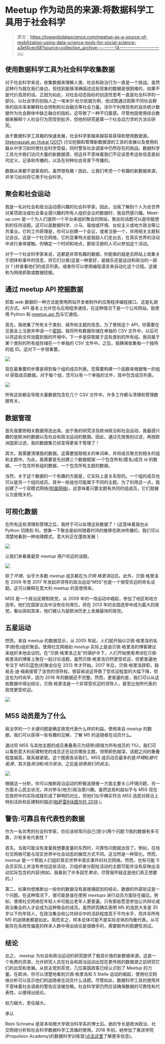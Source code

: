 # Meetup 作为动员的来源:将数据科学工具用于社会科学

> 原文：<https://towardsdatascience.com/meetup-as-a-source-of-mobilization-using-data-science-tools-for-social-science-a3ef4cec68?source=collection_archive---------14----------------------->

## 使用数据科学工具为社会科学收集数据

对于社会科学来说，收集数据来理解人类、社会和政治行为一直是一个挑战。虽然这种行为就在我们身边，但找到能够准确描述这些现象的数据是很困难的，如果不是代价高昂的话。正因为如此，对社会动态指标的创造性思考一直是社会科学的一部分。以社会学的创始人之一埃米尔·杜尔凯姆为例，他试图通过观察不同社会群体的自杀率来解释社会控制和社会融合等社会力量。涂尔干利用现有的自杀统计数据作为社会群体中缺乏融合的指标，这导致了一种不归属感。尽管他因使用综合数据来解释个人社会行为而受到批评，但他的研究是第一个社会动力学的方法论研究。

由于数据科学工具箱的快速发展，社会科学家越来越容易获得和使用数据源。 [Stekmaszak an Hukal (2017)](http://blogs.lse.ac.uk/impactofsocialsciences/2017/03/01/when-data-science-meets-social-sciences-the-benefits-of-the-data-revolution-are-clear-but-careful-reflection-is-needed/) 讨论挖掘和管理新数据源的工具的发展以及使用机器从中学习如何使社会科学受益，同时警告社会调查中仍然存在的挑战。数据科学工具允许我们访问大量的新数据源，但这并不意味着我们不应该思考这些信息是如何定义、记录和传播的，以及在何种社会背景下传播的。

数据从来都不是客观的。虽然很有趣！因此，让我们考虑一个有趣的新数据来源，并学习如何将它用于社会科学。

## 聚会和社会运动

我是一名对社会和政治运动感兴趣的社会科学家。因此，当我了解到个人为全世界对某项政治或社会事业感兴趣的所有人组织会议的数据时，我自然感兴趣。Meet-up.com 是一个为人们提供一个平台来组织聚会的网站，聚会的话题可以是你能想到的任何话题。这可以是数据科学、小马、瑜伽或环境、女权主义或地方政治等公共事业。它的工作原理是，你可以创建一个会议，或者注册一个，并用相关主题标记会议。这是一个社交网络，它的显著特点是鼓励人们走出去，在真实世界的活动中进行身体接触。你确定一个时间和地点，那些注册的人可以参加这个活动。

对于一个社会科学家来说，这都是非常有趣的数据。你能做的就是去网站上收集关于团体和事件的信息，将它们分类(这是一种爱好，是娱乐还是运动和政治的一部分？)并查看他们的成员列表。或者你可以使用编程语言来自动化这个过程。这被称为网络抓取或数据挖掘。

## 通过 meetup API 挖掘数据

抓取 web 数据的一种方法是使用网站开发者制作的应用程序编程接口。这是礼貌的方式。API 基本上允许您与应用程序通信，在这种情况下是一个公共网站。我使用 Python 和 [meetup.api 包](https://pypi.org/project/meetup-api/)与它通信。

首先，我收集了所有关于类别、城市和主题的信息。为了使用这个 API，你需要在见面会上注册并申请一个[密钥](https://secure.meetup.com/meetup_api/key/)。我将所有数据存储在单独的 CSV 文件中，以后可以将这些文件加载到我的环境中。下一步是获取属于这些类别的所有组。我将属于某个类别的所有组存储在一个单独的 CSV 文件中。之后，我确保收集每一个独特的组 ID。这对下一步很重要。

![](img/e77d5af610364d4b12bed4b41bb73547.png)

现在最重要的步骤是得到每个组的成员列表。您需要构建一个函数来根据惟一的组 id 获取成员数据。对于每个组，您可以有一个单独的文件，其中包含成员列表。

![](img/3daca592955a0b1dbf2beebc023d85c7.png)

所有这些都会导致大量数据包含在几个 CSV 文件中。许多工作都与清理和管理数据有关。

## 数据管理

首先我要把相关数据筛选出来。由于我的研究涉及欧洲政治和社会运动，我最感兴趣的是欧洲的数据以及社会和政治运动的数据。因此，通过先按类别过滤，再按欧洲国家过滤，我的数据集已经变得更易于管理了！

其次，我需要清理我的数据。这需要提取相关的单词串，并将成员聚合到相关的组和主题中。为此，我需要首先创建三个数据框架:一个包含所有(匿名)成员 id 的数据，一个包含所有组的数据，一个包含所有主题的数据。

当然，关于这个数据的一个有趣的方面是，它实际上是关系型的。一个组的成员也可以是另一个组的成员。其中一些组也可能属于不同的主题。为了利用这一点，我创建了一个双模式网络([附属网络](http://www.steveborgatti.com/papers/bhaffiliations.pdf))。这意味着只要主题有共同的组成员，它们就被认为是相关的。

## 可视化数据

在所有这些清理和管理之后，我终于可以处理这些数据了！(这意味着我也从 Python 切换到 R)。想象一下聚会是如何随着时间的推移在欧洲传播的，我们可以清楚地看到一种地理模式。意大利正在蓬勃发展！

![](img/4e34ef6d47bb21beb9b82326ffca34e8.png)

让我们来看看最受 *meetup* 用户欢迎的话题。

![](img/9236e9bca0ac5d742d4d72dca9f27a59.png)

除了*环境*，似乎大多数 *meetup* 成员都在为*贝佩·格里洛*动员。此外，贝佩·格里洛在 2009 年至 2017 年发起并领导的政治运动“M5S”也是一个很受欢迎的命名话题。这可以解释在意大利 meetup 的高使用率。

M5S 是一个政治反建制政党，从 2009 年的一场运动中崛起，参加了地区和地方选举。他们在国家议会中没有任何席位，但在 2013 年的全国选举中成为最大的政党。看似突如其来，他们被认为是欧洲历史上发展最快的政党。

## 五星运动

然而，来自 meetup 的数据显示，从 2005 年起，人们就开始以贝佩·格里洛的名字(粉色)组织聚会。使用社交网络如 *meetup* 实际上是由贝佩·格里洛的博客建议来组织本地会议的。在“贝佩·格里洛之友”的保护伞下，人们开始使用*聚会*在贝佩·格里洛的博客上聚在一起讨论话题。虽然贝佩·格里洛仍然更受欢迎，但更普遍地专注于 M5S(蓝色)的聚会仅在 2013 年才开始。2017 年后，贝佩·格里洛辞职，路易吉·迪·梅奥接管了该党的领导权。很容易说这导致了受欢迎程度的大幅下降，但这也为时尚早，因为 2018 年的数据还不完整。然而，更普遍的是，我们可以从这些数据中得出结论，贝佩·格里洛是一个非常受欢迎的领导人，甚至比他所代表的政党更受欢迎。

![](img/ad4b6b7863093b85d23ef43f51dec3fc.png)

## M5S 动员是为了什么

政治学的一个关键问题是确定政党代表什么样的利益。使用来自 *meetup* 的数据，我们可以获得一些有趣的见解，了解 M5 的追随者在动员什么。

通过将 M5S 与其他主题的成员重叠表示为纽带(阈值为所有成员的 1%)，我们可以看到意大利反建制党的成员正在动员哪些主题。领带颜色越深，话题之间的重叠程度越高，联系越紧密。这个图表告诉我们，M5S 成员动员最多的是*环境*和*替代能源*，其次是*政治*和*地方政治*，之后是*拯救我们的民主*。

![](img/518c14eb83ec2a731ca965df75e74b0a.png)

根据这一分析，你可以推断政治运动的积极追随者一方面主要关心环境问题，另一方面关心民主状况，并对参与(地方)政治感兴趣。虽然这些利益似乎与 M5S 现在在政府中的实际成就形成了鲜明的对比，但他们似乎确实符合 M5S 选民对政治上特别活跃和反建制的描述([帕萨雷利&图尔托 2018](http://journals.sagepub.com/doi/10.1177/1354068816642809) )。

## 警告:可靠且有代表性的数据

作为一名优秀的社会科学家，你应该经常问自己(至少)两个问题:1)我的数据有多可靠，2)有多有代表性？

首先，当我可能没有度量我想要度量的东西时，可靠性问题就出现了。例如，在线社交网络可能与现实世界中社会动态的展现方式不同。这当然是一种简化。然而， *meetup* 是一个帮助人们组织真实世界中真实事件的社交网络。然而，也有可能 1)会员实际上并没有参加这些活动，2)组织者分配给活动的主题可能并没有反映出活动实际包含的内容(例如，我看到了许多园艺*聚会*，尽管我怀疑这是他们真正想要的。)

第二，如果你想推断出一些你的数据没有直接捕捉到的结论，数据的外部验证是一个问题。在这种情况下，很可能是谁在使用 *meetups* 进行动员方面存在偏见。例如，使用社交网络在年轻人中可能比老年人更普遍。只有那些愿意参加公共辩论或政治集会的人才会成为这种聚会的成员。虽然研究确实表明 M5 的选民大多是 35 岁以下的年轻人，在政治集会和公共辩论中的活跃程度高于平均水平，但并非所有 M5 的追随者都是如此。简而言之，样本总体可能不是实际总体的均衡代表。从可能存在系统性偏差的样本人群中得出结论是很棘手的，需要额外的稳健性测试。

## 结论

总之， *meetup* 为社会和政治运动的研究提供了极具价值的新数据来源。这是一个免费的资源，允许研究人员在社会和政治运动出现在更传统的数据源之前研究它们的出现和发展。从民主党到茶党，几位美国政客已经认识到了 Meetup 的力量。在欧洲，你可以清楚地看到贝佩·格里洛和 5 Stelle 运动的崛起，使用社交网络分析可以显示他们的追随者在动员什么话题。尽管如此，数据科学工具的使用并不意味着社会调查的警告应该被忽略。社会科学家仍然应该确保数据的可靠性和代表性，以便得出结论。

权力越大，责任越大。

承认

Reini Schrama 是哥本哈根大学政治科学系的博士后。她的专长是欧洲政治、社交网络分析和社会科学数据科学工具箱的使用。2018 年初，她参加了推进学院(Propulsion Academy)的数据科学训练营([点击这里](https://propulsionacademy.com/testimonials/)了解更多信息)。